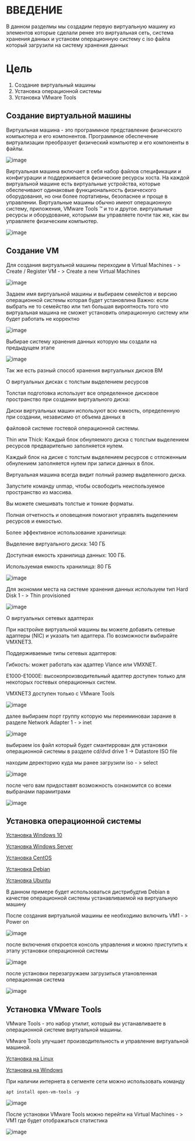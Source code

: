 # ВВЕДЕНИЕ
В данном разделмы мы создадим первую виртуальную машину из элементов которые сделали ренее это виртуальная сеть, система хранения данных и установм операционную систему с iso файла который загрузили на систему хранения данных

# Цель
1) Создание виртуальный машины
2) Установка операционной системы
3) Установка VMware Tools
 
## Создание виртуальной машины 

Виртуальная машина - это программное представление физического компьютера и его компонентов. Программное обеспечение виртуализации преобразует физический компьютер и его компоненты в файлы.

![image](https://user-images.githubusercontent.com/79700810/154098776-07cbd148-8c5c-41a0-a616-fa939e93bcd0.png)

Виртуальная машина включает в себя набор файлов спецификации и конфигурации и поддерживается физические ресурсы хоста. На каждой виртуальной машине есть виртуальные устройства, которые обеспечивают одинаковые функциональность физического оборудования, но они более портативны, безопаснее и проще в управлении. Виртуальные машины обычно имеют операционную систему, приложения, VMware Tools ™ и то и другое. виртуальные ресурсы и оборудование, которыми вы управляете почти так же, как вы управляете физическим компьютер. 

![image](https://user-images.githubusercontent.com/79700810/154098805-fc4bee7a-b629-47f5-b0c0-4e44d90bad9a.png)

## Создание VM

Для создания виртуальной машины переходим в Virtual Machines - > Create / Register VM - > Create a new Virtual Machines

![image](https://user-images.githubusercontent.com/79700810/154099037-9231adee-40d1-4a2c-b2bf-b589f03c357f.png)

Задаем имя виртуальной машины и выбираем семейстов и версию операционной системы которая будет установлина
Важно: если выбрать не то семейство или тип большая вироятность того что виртуальная машина не сможет установить опирационную систему или будет работать не корректно

![image](https://user-images.githubusercontent.com/79700810/154099156-b86a2280-9925-4397-825b-b0241c6d4ae8.png)

Выбирае систему хранения данных которую мы создали на предыдущем этапе 

![image](https://user-images.githubusercontent.com/79700810/154099189-396f6b29-7272-45c5-aad8-17d5a84b0ec3.png)

Так же есть разный способ хранения виртуальных дисков ВМ

О виртуальных дисках с толстым выделением ресурсов

Толстая подготовка использует все определенное дисковое пространство при создании виртуального диска:

Диски виртуальных машин используют всю емкость, определенную при создании, независимо от объема данных в

файловой системе гостевой операционной системы.

Thin или Thick:
Каждый блок обнуляемого диска с толстым выделением ресурсов предварительно заполняется нулем.

Каждый блок на диске с толстым выделением ресурсов с отложенным обнулением заполняется нулем при записи данных в блок. 

Виртуальная машина всегда видит полный размер выделенного диска.

Запустите команду unmap, чтобы освободить неиспользуемое пространство из массива.

Вы можете смешивать толстые и тонкие форматы.

Полная отчетность и оповещения помогают управлять выделением ресурсов и емкостью.

Более эффективное использование хранилища:

Выделение виртуального диска: 140 ГБ

Доступная емкость хранилища данных: 100 ГБ.

Используемая емкость хранилища: 80 ГБ

![image](https://user-images.githubusercontent.com/79700810/154213702-489d676a-f470-4de9-80ef-46fdb6d18908.png)

Для экономии места на системе хранения данных используем тип Hard Disk 1 - > Thin provisioned

![image](https://user-images.githubusercontent.com/79700810/154099232-969ba65f-1d85-447a-ac73-710fabddf2ee.png)

О виртуальных сетевых адаптерах 

При настройке виртуальной машины вы можете добавить сетевые адаптеры (NIC) и указать тип адаптера. По возможности выбирайте VMXNET3.

Поддерживаемые типы сетевых адаптеров:

Гибкость: может работать как адаптер Vlance или VMXNET.

E1000-E1000E: высокопроизводительный адаптер доступен только для некоторых гостевых операционных систем.

VMXNET3 доступен только с VMware Tools

![image](https://user-images.githubusercontent.com/79700810/154213903-5b97db70-df9d-48b1-93c1-152262a9ed29.png)

далее выбираем порт группу которую мы переиминоваи зарание в разделе Network Adapter 1 - > inet

![image](https://user-images.githubusercontent.com/79700810/154099266-4fcc368b-8298-4a98-886f-e528a7896a1b.png)

выбираем ios файл который будет смантиррован для установки операционной системы в разделе cd/dvd drive 1 -> Datastore ISO file

находим деректорию куда мы ранее загрузили iso - > select

![image](https://user-images.githubusercontent.com/79700810/154099322-7fa14373-1cbb-4a0a-9282-99b03968de0d.png)

после чего вам придоставят возможность ознакомится со всеми выбранами парамитрами

![image](https://user-images.githubusercontent.com/79700810/154099363-23cd0551-c0c3-47ca-abf2-d3fd165a977a.png)


## Установка операционной системы

[Установка Windows 10](https://github.com/akkullow/VMware-Labs/tree/main/1.%20basic%20only%20ESXi/0_Additionally/WindowsCLI.md )

[Установка Windows Server](https://github.com/akkullow/VMware-Labs/tree/main/1.%20basic%20only%20ESXi/0_Additionally/WindowsServer.md )

[Установка CentOS](https://github.com/akkullow/VMware-Labs/tree/main/1.%20basic%20only%20ESXi/0_Additionally/centOS.md )

[Установка Debian](https://github.com/akkullow/VMware-Labs/tree/main/1.%20basic%20only%20ESXi/0_Additionally/debian.md )

[Установка Ubuntu](https://github.com/akkullow/VMware-Labs/tree/main/1.%20basic%20only%20ESXi/0_Additionally/ubuntu.md )

В данном примере будет использоваться дистрибудтив Debian в качестве операционной системы устанавливаемой на виртуальную машину 

После создания виртуальной машины ее необходимо включить VM1 - > Power on

![image](https://user-images.githubusercontent.com/79700810/154217570-692f1dbb-90af-4b6a-845d-81019a336254.png)

после включения откроется консоль управления и можно приступить к этапу установки операционной системы 

![image](https://user-images.githubusercontent.com/79700810/154217776-0e6a315d-82a4-4c98-bfe6-2e78a1a62930.png)

после установки перезагружаем загрузиться утановленная операционная система 


![image](https://user-images.githubusercontent.com/79700810/154220909-acd0b987-61f5-497a-a87a-f6bbafd4d440.png)


## Установка VMware Tools

VMware Tools - это набор утилит, который вы устанавливаете в операционной системе виртуальной машины. 

VMware Tools улучшает производительность и управление виртуальной машиной.

[Установка на Linux](https://github.com/akkullow/VMware-Labs/tree/main/1.%20basic%20only%20ESXi/0_Additionally/2_VMware_Tools_install )

[Установка на Windows](https://github.com/akkullow/VMware-Labs/blob/main/0_Additionally/2_VMware_Tools_install/Windows.md)


При наличии интернета в сегменте сети можно использовать команду 

```debian
apt install open-vm-tools -y
```

![image](https://user-images.githubusercontent.com/79700810/154221555-4c84dfbd-d2f8-4a00-9f0e-926ecc722ea1.png)

После установки VMware Tools можно перейти на Virtual Machines - > VM1 где будет отображаться статистика 

![image](https://user-images.githubusercontent.com/79700810/154224384-729e2b05-a581-407f-839b-9bb93b407384.png)
